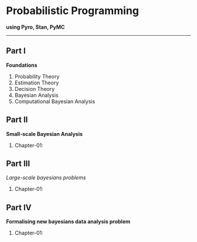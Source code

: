# Probabilistic Programming
 __using Pyro, Stan, PyMC__
 
------
## Part I
__Foundations__

1. Probability Theory
2. Estimation Theory
3. Decision Theory
4. Bayesian Analysis
5. Computational Bayesian Analysis

## Part II
__Small-scale Bayesian Analysis__

1. Chapter-01: 



## Part III
_Large-scale bayesians problems_
1. Chapter-01: 


## Part IV
__Formalising new bayesians data analysis problem__
1. Chapter-01:
